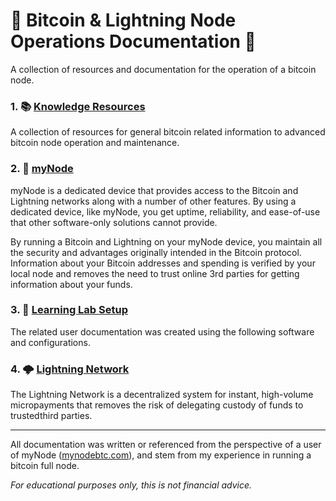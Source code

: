 # 📙 Bitcoin & Lightning Node Operations Documentation 🧮

A collection of resources and documentation for the operation of a bitcoin node. 

### 1. 📚 [Knowledge Resources](https://github.com/e-corp-sam-sepiol/bitcoin-node/blob/main/knowledge_resources.md "Knowledge Resources")
A collection of resources for general bitcoin related information to advanced bitcoin node operation and maintenance.
### 2. 🔗 [myNode](https://github.com/e-corp-sam-sepiol/bitcoin-node/blob/main/mynode.md "myNode")
myNode is a dedicated device that provides access to the Bitcoin and Lightning networks along with a number of other features. By using a dedicated device, like myNode, you get uptime, reliability, and ease-of-use that other software-only solutions cannot provide.

By running a Bitcoin and Lightning on your myNode device, you maintain all the security and advantages originally intended in the Bitcoin protocol. Information about your Bitcoin addresses and spending is verified by your local node and removes the need to trust online 3rd parties for getting information about your funds.
### 3.  🧪 [Learning Lab Setup](https://github.com/e-corp-sam-sepiol/bitcoin-node/blob/main/learning_lab.md "Learning Lab Setup")
The related user documentation was created using the following software and configurations.
### 4. 🌩️ [Lightning Network](https://github.com/e-corp-sam-sepiol/bitcoin-node/blob/main/lightning_network.md "Lightning Network")
The Lightning Network is a decentralized system for instant, high-volume micropayments that removes the risk of delegating custody of funds to trustedthird parties.

------------

All documentation was written or referenced from the perspective of a user of myNode ([mynodebtc.com](http://mynodebtc.com "mynodebtc.com")), and stem from my experience in running a bitcoin full node.

*For educational purposes only, this is not financial advice.*
